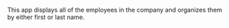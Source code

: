 This app displays all of the employees in the company and organizes them by either first or last name. 